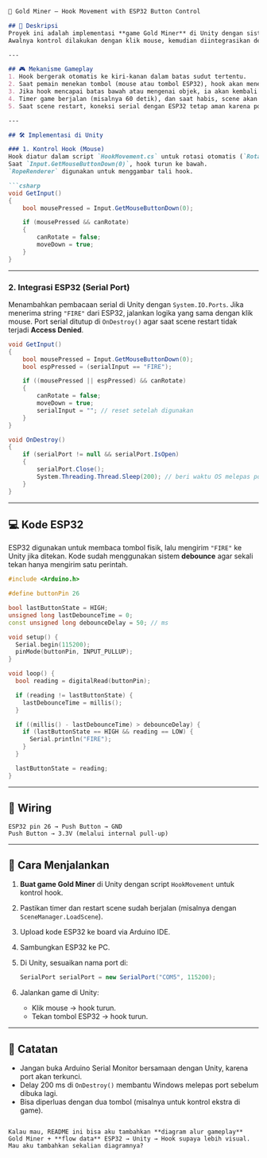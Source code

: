 ````markdown
🎣 Gold Miner – Hook Movement with ESP32 Button Control

## 📌 Deskripsi
Proyek ini adalah implementasi **game Gold Miner** di Unity dengan sistem kontrol hook (pengait) yang dapat bergerak otomatis bolak-balik, lalu menembak ke bawah saat pemain menekan tombol.  
Awalnya kontrol dilakukan dengan klik mouse, kemudian diintegrasikan dengan **ESP32** dan push button untuk memberikan pengalaman bermain yang lebih interaktif dengan kontrol fisik.

---

## 🎮 Mekanisme Gameplay
1. Hook bergerak otomatis ke kiri-kanan dalam batas sudut tertentu.
2. Saat pemain menekan tombol (mouse atau tombol ESP32), hook akan menembak ke bawah.
3. Jika hook mencapai batas bawah atau mengenai objek, ia akan kembali ke posisi awal.
4. Timer game berjalan (misalnya 60 detik), dan saat habis, scene akan restart.
5. Saat scene restart, koneksi serial dengan ESP32 tetap aman karena port ditutup otomatis.

---

## 🛠️ Implementasi di Unity

### 1. Kontrol Hook (Mouse)
Hook diatur dalam script `HookMovement.cs` untuk rotasi otomatis (`Rotate()`).  
Saat `Input.GetMouseButtonDown(0)`, hook turun ke bawah.  
`RopeRenderer` digunakan untuk menggambar tali hook.

```csharp
void GetInput()
{
    bool mousePressed = Input.GetMouseButtonDown(0);

    if (mousePressed && canRotate)
    {
        canRotate = false;
        moveDown = true;
    }
}
````

---

### 2. Integrasi ESP32 (Serial Port)

Menambahkan pembacaan serial di Unity dengan `System.IO.Ports`.
Jika menerima string `"FIRE"` dari ESP32, jalankan logika yang sama dengan klik mouse.
Port serial ditutup di `OnDestroy()` agar saat scene restart tidak terjadi **Access Denied**.

```csharp
void GetInput()
{
    bool mousePressed = Input.GetMouseButtonDown(0);
    bool espPressed = (serialInput == "FIRE");

    if ((mousePressed || espPressed) && canRotate)
    {
        canRotate = false;
        moveDown = true;
        serialInput = ""; // reset setelah digunakan
    }
}

void OnDestroy()
{
    if (serialPort != null && serialPort.IsOpen)
    {
        serialPort.Close();
        System.Threading.Thread.Sleep(200); // beri waktu OS melepas port
    }
}
```

---

## 💻 Kode ESP32

ESP32 digunakan untuk membaca tombol fisik, lalu mengirim `"FIRE"` ke Unity jika ditekan.
Kode sudah menggunakan sistem **debounce** agar sekali tekan hanya mengirim satu perintah.

```cpp
#include <Arduino.h>

#define buttonPin 26

bool lastButtonState = HIGH;
unsigned long lastDebounceTime = 0;
const unsigned long debounceDelay = 50; // ms

void setup() {
  Serial.begin(115200);
  pinMode(buttonPin, INPUT_PULLUP);
}

void loop() {
  bool reading = digitalRead(buttonPin);

  if (reading != lastButtonState) {
    lastDebounceTime = millis();
  }

  if ((millis() - lastDebounceTime) > debounceDelay) {
    if (lastButtonState == HIGH && reading == LOW) {
      Serial.println("FIRE");
    }
  }

  lastButtonState = reading;
}
```

---

## 🔌 Wiring

```
ESP32 pin 26 → Push Button → GND
Push Button → 3.3V (melalui internal pull-up)
```

---

## 🚀 Cara Menjalankan

1. **Buat game Gold Miner** di Unity dengan script `HookMovement` untuk kontrol hook.
2. Pastikan timer dan restart scene sudah berjalan (misalnya dengan `SceneManager.LoadScene`).
3. Upload kode ESP32 ke board via Arduino IDE.
4. Sambungkan ESP32 ke PC.
5. Di Unity, sesuaikan nama port di:

   ```csharp
   SerialPort serialPort = new SerialPort("COM5", 115200);
   ```
6. Jalankan game di Unity:

   * Klik mouse → hook turun.
   * Tekan tombol ESP32 → hook turun.

---

## 📝 Catatan

* Jangan buka Arduino Serial Monitor bersamaan dengan Unity, karena port akan terkunci.
* Delay 200 ms di `OnDestroy()` membantu Windows melepas port sebelum dibuka lagi.
* Bisa diperluas dengan dua tombol (misalnya untuk kontrol ekstra di game).

```

Kalau mau, README ini bisa aku tambahkan **diagram alur gameplay** Gold Miner + **flow data** ESP32 → Unity → Hook supaya lebih visual.  
Mau aku tambahkan sekalian diagramnya?
```
